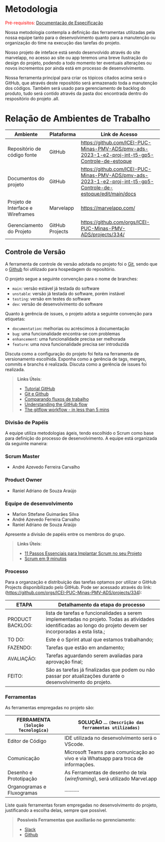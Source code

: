 # Metodologia

<span style="color:red">Pré-requisitos: <a href="2-Especificação do Projeto.md"> Documentação de Especificação</a></span>

Nossa metodologia contempla a definição das ferramentas utilizadas pela nossa equipe tanto para o desenvolvimento quanto para a manutenção ou organização do time na execução das tarefas do projeto.

Nosso projeto de inteface está sendo desenvolvido através do site marvelapp, no acesso ao site ou app teremos uma breve ilustração do design do projeto, podendo a todo momento ter eventuais alterações ou novos incrementos por ainda está em processo de desenvolvimento.

Nossa ferramenta principal para criar os tópicos citados acima será o GitHub, que através deste repositótio será armazenado toda a manutenção dos códigos. Também será usado para gerenciamento de backlog do produto, tudo será contido através da pasta doc encontrada dentro do respositório do projeto .all.

# Relação de Ambientes de Trabalho

| Ambiente | Plataforma | Link de Acesso |
--------- | ---------- |  -------------  |
| Repositório de código fonte | GitHub | <https://github.com/ICEI-PUC-Minas-PMV-ADS/pmv-ads-2023-1-e2-proj-int-t5-gp5-Controle-de-estoque>   |
| Documentos do projeto | GitHub | <https://github.com/ICEI-PUC-Minas-PMV-ADS/pmv-ads-2023-1-e2-proj-int-t5-gp5-Controle-de-estoque/edit/main/docs> |
| Projeto de Interface e  Wireframes  | Marvelapp | <https://marvelapp.com/> |
| Gerenciamento do Projeto | GitHub Projects | <https://github.com/orgs/ICEI-PUC-Minas-PMV-ADS/projects/334/> |

## Controle de Versão

A ferramenta de controle de versão adotada no projeto foi o
[Git](https://git-scm.com/), sendo que o [Github](https://github.com)
foi utilizado para hospedagem do repositório.

O projeto segue a seguinte convenção para o nome de branches:

- `main`: versão estável já testada do software
- `unstable`: versão já testada do software, porém instável
- `testing`: versão em testes do software
- `dev`: versão de desenvolvimento do software

Quanto à gerência de issues, o projeto adota a seguinte convenção para
etiquetas:

- `documentation`: melhorias ou acréscimos à documentação
- `bug`: uma funcionalidade encontra-se com problemas
- `enhancement`: uma funcionalidade precisa ser melhorada
- `feature`: uma nova funcionalidade precisa ser introduzida

Discuta como a configuração do projeto foi feita na ferramenta de versionamento escolhida. Exponha como a gerência de tags, merges, commits e branchs é realizada. Discuta como a gerência de issues foi realizada.

> **Links Úteis**:
> - [Tutorial GitHub](https://guides.github.com/activities/hello-world/)
> - [Git e Github](https://www.youtube.com/playlist?list=PLHz_AreHm4dm7ZULPAmadvNhH6vk9oNZA)
>  - [Comparando fluxos de trabalho](https://www.atlassian.com/br/git/tutorials/comparing-workflows)
> - [Understanding the GitHub flow](https://guides.github.com/introduction/flow/)
> - [The gitflow workflow - in less than 5 mins](https://www.youtube.com/watch?v=1SXpE08hvGs)

### Divisão de Papéis
A equipe utiliza metodologias ágeis, tendo escolhido o Scrum como base para definição do processo de desenvolvimento. A equipe está organizada da seguinte maneira:

### Scrum Master

- André Azevedo Ferreira Carvalho

### Product Owner

- Raniel Adriano de Souza Araújo
### Equipe de desenvolvimento

- Marlon Sttefane Guimarães Silva
- André Azevedo Ferreira Carvalho
- Raniel Adriano de Souza Araújo

Apresente a divisão de papéis entre os membros do grupo.

> **Links Úteis**:
> - [11 Passos Essenciais para Implantar Scrum no seu 
> Projeto](https://mindmaster.com.br/scrum-11-passos/)
> - [Scrum em 9 minutos](https://www.youtube.com/watch?v=XfvQWnRgxG0)

### Processo

Para a organzação e distribuição  das tarefas optamos por utilizar o GitHub Projects disponibilizado pelo GitHub. Pode ser acessado através do link:(<https://github.com/orgs/ICEI-PUC-Minas-PMV-ADS/projects/334>):

|ETAPA | Detalhamento da etapa do processo |
|--------------------|----------|
| PRODUCT BACKLOG: | lista de tarefas e funcionalidades a serem implementadas no projeto. Todas as atividades identificadas ao longo do projeto devem ser incorporadas a esta lista.; |
| TO DO: | Este é o Sprint atual que estamos trabalhando; |
| FAZENDO:| Tarefas que estão em andamento; |
| AVALIAÇÃO:| Tarefas aguardando serem avaliadas para aprovação final; |
| FEITO:| São as tarefas já finalizadas que podem ou não passar por atualizações durante o desenvolvimento do projeto. |

### Ferramentas

As ferramentas empregadas no projeto são:

|FERRAMENTA `(Solução Tecnologica)`| SOLUÇÃO ... `(Descrição das ferramentas utilizadas)` |
|--------------------|-----------------------------------|
| Editor de Código | IDE utilizada no desenvolvimento será o VScode.|
| Comunicação | Microsoft Teams para comunicação ao vivo e via Whatsapp para troca de informações.|
|Desenho e Prototipação| As Ferramentas de desenho de tela (_wireframing_), será utilizado Marvel.app |
| Organogramas e Fluxogramas | ........... |


Liste quais ferramentas foram empregadas no desenvolvimento do projeto, justificando a escolha delas, sempre que possível.
 
> **Possíveis Ferramentas que auxiliarão no gerenciamento**: 
> - [Slack](https://slack.com/)
> - [Github](https://github.com/)
